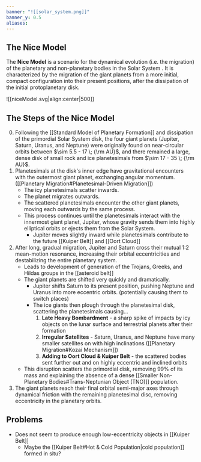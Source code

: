 ```yaml
---
banner: "![[solar_system.png]]"
banner_y: 0.5
aliases:
---
```

## The Nice Model

The **Nice Model** is a scenario for the dynamical evolution (i.e. the migration) of the planetary and non-planetary bodies in the Solar System . It is characterized by the migration of the giant planets from a more initial, compact configuration into their present positions, after the dissipation of the initial protoplanetary disk.

![[niceModel.svg|align:center|500]]

## The Steps of the Nice Model

0) Following the [[Standard Model of Planetary Formation]] and dissipation of the primordial Solar System disk, the four giant planets (Jupiter, Saturn, Uranus, and Neptune) were originally found on near-circular orbits between $\sim 5.5 - 17 \; {\rm AU}$, and there remained a large, dense disk of small rock and ice planetesimals from $\sim 17 - 35 \; {\rm AU}$.
1) Planetesimals at the disk's inner edge have gravitational encounters with the outermost giant planet, exchanging angular momentum. ([[Planetary Migration#Planetesimal-Driven Migration]])
	- The icy planetesimals scatter inwards.
	- The planet migrates outwards. 
	- The scattered planetesimals encounter the other giant planets, moving each outwards by the same process.
	- This process continues until the planetesimals interact with the innermost giant planet, Jupiter, whose gravity sends them into highly elliptical orbits or ejects them from the Solar System. 
		- Jupiter moves slightly inward while planetesimals contribute to the future [[Kuiper Belt]] and [[Oort Cloud]]
2) After long, gradual migration, Jupiter and Saturn cross their mutual 1:2 mean-motion resonance, increasing their orbital eccentricities and destabilizing the entire planetary system. 
	- Leads to development of generation of the Trojans, Greeks, and Hildas groups in the [[asteroid belt]]
	- The giant planets are shifted very quickly and dramatically.
		- Jupiter shifts Saturn to its present position, pushing Neptune and Uranus into more eccentric orbits. (potentially causing them to switch places)
		- The ice giants then plough through the planetesimal disk, scattering the planetesimals causing...
			1) **Late Heavy Bombardment** - a sharp spike of impacts by icy objects on the lunar surface and terrestrial planets after their formation
			2) **Irregular Satellites** - Saturn, Uranus, and Neptune have many smaller satellites on with high inclinations ([[Planetary Migration#Kozai Mechanism]])
			3) **Adding to Oort Cloud & Kuiper Belt** - the scattered bodies sent further out and on highly eccentric and inclined orbits
	- This disruption scatters the primordial disk, removing 99% of its mass and explaining the absence of a dense [[Smaller Non-Planetary Bodies#Trans-Neptunian Object (TNO)]] population.
3) The giant planets reach their final orbital semi-major axes through dynamical friction with the remaining planetesimal disc, removing eccentricity in the planetary orbits.

## Problems

- Does not seem to produce enough low-eccentricity objects in [[Kuiper Belt]]
	- Maybe the [[Kuiper Belt#Hot & Cold Population|cold population]] formed in situ?